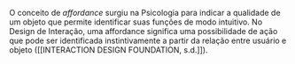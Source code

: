 O conceito de _affordance_ surgiu na Psicologia para indicar a qualidade de um objeto que permite identificar suas funções de modo intuitivo. No Design de Interação, uma affordance significa uma possibilidade de ação que pode ser identificada instintivamente a partir da relação entre usuário e objeto ([[INTERACTION DESIGN FOUNDATION, s.d.]]).